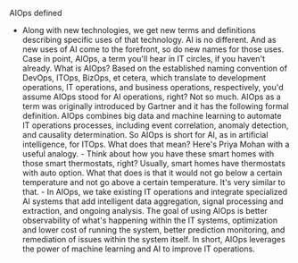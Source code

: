AIOps defined
- Along with new technologies, we get new terms and definitions describing specific uses of that technology. AI is no different. And as new uses of AI come to the forefront, so do new names for those uses. Case in point, AIOps, a term you'll hear in IT circles, if you haven't already. What is AIOps? Based on the established naming convention of DevOps, ITOps, BizOps, et cetera, which translate to development operations, IT operations, and business operations, respectively, you'd assume AIOps stood for AI operations, right? Not so much. AIOps as a term was originally introduced by Gartner and it has the following formal definition. AIOps combines big data and machine learning to automate IT operations processes, including event correlation, anomaly detection, and causality determination. So AIOps is short for AI, as in artificial intelligence, for ITOps. What does that mean? Here's Priya Mohan with a useful analogy. - Think about how you have these smart homes with those smart thermostats, right? Usually, smart homes have thermostats with auto option. What that does is that it would not go below a certain temperature and not go above a certain temperature. It's very similar to that. - In AIOps, we take existing IT operations and integrate specialized AI systems that add intelligent data aggregation, signal processing and extraction, and ongoing analysis. The goal of using AIOps is better observability of what's happening within the IT systems, optimization and lower cost of running the system, better prediction monitoring, and remediation of issues within the system itself. In short, AIOps leverages the power of machine learning and AI to improve IT operations.